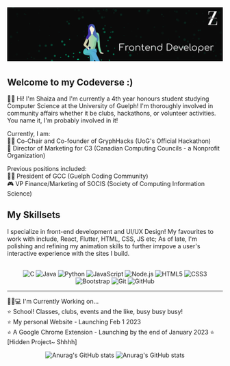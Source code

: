 # [![Zaza H Banner](https://raw.githubusercontent.com/Kayeris/Kayeris/main/Images/banner.png)](https://zazulezaza.carrd.co/)



## Welcome to my Codeverse :)
🙋🏻 Hi! I'm Shaiza and I'm currently a 4th year honours student studying Computer Science at the University of Guelph! I'm thoroughly involved in community affairs whether it be clubs, hackathons, or volunteer activities. You name it, I'm probably involved in it!  

Currently, I am:  
    🤹‍♀️ Co-Chair and Co-founder of GryphHacks (UoG's Official Hackathon)  
    🧩 Director of Marketing for C3 (Canadian Computing Councils - a Nonprofit Organization)  

Previous positions included:  
    🤸‍♀️ President of GCC (Guelph Coding Community)  
    🎮 VP Finance/Marketing of SOCIS (Society of Computing Information Science)  


## My Skillsets
I specialize in front-end development and UI/UX Design! My favourites to work with include, React, Flutter, HTML, CSS, JS etc; As of late, I'm polishing and refining my animation skills to further imrpove a user's interactive experience with the sites I build.

<br>
<div align="center" margin-top="5px">
<img src="https://img.shields.io/badge/--141311?style=flat&logo=c&logoColor=ffffff&textColor=000000" alt="C"> <img src="https://img.shields.io/badge/-Java-141311?style=flat&logo=java&logoColor=white&textColor=000000" alt="Java"> 
<img src="https://img.shields.io/badge/-Python-141311?style=flat&logo=python&logoColor=white" alt="Python">
<img src="https://img.shields.io/badge/-JavaScript-141311?style=flat&logo=javascript&logoColor=eed718" alt="JavaScript">
<img src="https://img.shields.io/badge/-Nodejs-141311?style=flat&logo=Node.js" alt="Node.js">
<img src = "https://img.shields.io/badge/-HTML5-141311?style=flat&logo=html5&logoColor=white" alt="HTML5">
<img src = "https://img.shields.io/badge/-CSS3-141311?style=flat&logo=css3&logoColor=white" alt="CSS3">
<img src="https://img.shields.io/badge/-Bootstrap-141311?style=flat&logo=bootstrap&logoColor=white" alt="Bootstrap">
<img src="https://img.shields.io/badge/-Git-141311?style=flat&logo=git" alt="Git"> 
<img src="https://img.shields.io/badge/-GitHub-141311?style=flat&logo=github" alt="GitHub">
</div>

<hr>

👧🏻💻 I'm Currently Working on...  
⭐ School! Classes, clubs, events and the like, busy busy busy!  
⭐ My personal Website - Launching Feb 1 2023  
⭐ A Google Chrome Extension - Launching by the end of January 2023
⭐ [Hidden Project~ Shhhh]

<div align="center" margin-top="5px">

![Anurag's GitHub stats](https://github-readme-stats.vercel.app/api?username=Kayeris&count_private=true&show_icons=true&theme=great-gatsby&custom_title=Zaza's_Stats&line_height=26.5)
![Anurag's GitHub stats](https://github-readme-stats.vercel.app/api/top-langs/?username=Kayeris&langs_count=3&theme=great-gatsby&hide=dart&custom_title=Top-Languages)

</div>
    
